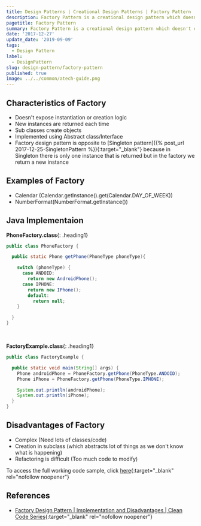 ```yaml
---
title: Design Patterns | Creational Design Patterns | Factory Pattern
description: Factory Pattern is a creational design pattern which doesn't expose instantiation or creation logic and returns new instace when object is asked.
pagetitle: Factory Pattern
summary: Factory Pattern is a creational design pattern which doesn't expose instantiation or creation logic and returns new instace when object is asked.
date: '2017-12-27'
update_date: '2019-09-09'
tags:
  - Design Pattern
label:
  - DesignPattern
slug: design-pattern/factory-pattern
published: true
image: ../../common/atech-guide.png
---
```


## Characteristics of Factory 
- Doesn't expose instantiation or creation logic
- New instances are returned each time
- Sub classes create objects
- Implemented using Abstract class/Interface
- Factory design pattern is opposite to [Singleton pattern]({% post_url 2017-12-25-SingletonPattern %}){:target="_blank"} because in Singleton there is only one instance that is returned but in the factory we return a new instance 

## Examples of Factory
- Calendar (Calendar.getInstance().get(Calendar.DAY_OF_WEEK))
- NumberFormat(NumberFormat.getInstance())

## Java Implementaion

**PhoneFactory.class**{: .heading1}  

```java
public class PhoneFactory {

  public static Phone getPhone(PhoneType phoneType){

    switch (phoneType) {
      case ANDOID:
        return new AndroidPhone();
      case IPHONE:
        return new IPhone();
        default:
          return null;
    }

  }
}
```

<br/>

**FactoryExample.class**{: .heading1}  

```java
public class FactoryExample {

  public static void main(String[] args) {
    Phone androidPhone = PhoneFactory.getPhone(PhoneType.ANDOID);
    Phone iPhone = PhoneFactory.getPhone(PhoneType.IPHONE);

    System.out.println(androidPhone);
    System.out.println(iPhone);
  }
}
```

## Disadvantages of Factory
- Complex (Need lots of classes/code)
- Creation in subclass (which abstracts lot of things as we don't know what is happening)
- Refactoring is difficult (Too much code to modify)
 
To access the full working code sample, click [here](https://github.com/atechguide/designpattern-blog/tree/master/creational/src/main/java/factory "Factory"){:target="_blank" rel="nofollow noopener"}

## References
- [Factory Design Pattern | Implementation and Disadvantages | Clean Code Series](https://www.youtube.com/watch?v=a46oBUV8mZ4 "Factory Design Pattern"){:target="_blank" rel="nofollow noopener"}
